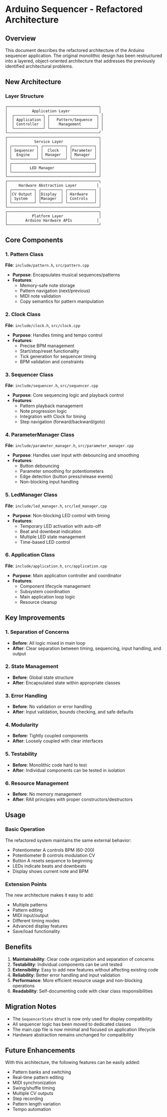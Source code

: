 # Arduino Sequencer - Refactored Architecture

## Overview

This document describes the refactored architecture of the Arduino sequencer application. The original monolithic design has been restructured into a layered, object-oriented architecture that addresses the previously identified architectural problems.

## New Architecture

### Layer Structure

```
┌─────────────────────────────────────────┐
│           Application Layer             │
│  ┌─────────────┐ ┌─────────────────────┐ │
│  │ Application │ │   Pattern/Sequence  │ │
│  │ Controller  │ │    Management       │ │
│  └─────────────┘ └─────────────────────┘ │
└─────────────────────────────────────────┘
┌─────────────────────────────────────────┐
│            Service Layer                │
│ ┌───────────┐ ┌──────────┐ ┌──────────┐ │
│ │ Sequencer │ │  Clock   │ │Parameter │ │
│ │  Engine   │ │ Manager  │ │ Manager  │ │
│ └───────────┘ └──────────┘ └──────────┘ │
│ ┌─────────────────────────────────────┐ │
│ │        LED Manager                  │ │
│ └─────────────────────────────────────┘ │
└─────────────────────────────────────────┘
┌─────────────────────────────────────────┐
│     Hardware Abstraction Layer         │
│ ┌──────────┐ ┌─────────┐ ┌────────────┐ │
│ │CV Output │ │Display  │ │ Hardware   │ │
│ │ System   │ │Manager  │ │ Controls   │ │
│ └──────────┘ └─────────┘ └────────────┘ │
└─────────────────────────────────────────┘
┌─────────────────────────────────────────┐
│           Platform Layer                │
│        Arduino Hardware APIs           │
└─────────────────────────────────────────┘
```

## Core Components

### 1. Pattern Class

**File**: `include/pattern.h`, `src/pattern.cpp`

-   **Purpose**: Encapsulates musical sequences/patterns
-   **Features**:
    -   Memory-safe note storage
    -   Pattern navigation (next/previous)
    -   MIDI note validation
    -   Copy semantics for pattern manipulation

### 2. Clock Class

**File**: `include/clock.h`, `src/clock.cpp`

-   **Purpose**: Handles timing and tempo control
-   **Features**:
    -   Precise BPM management
    -   Start/stop/reset functionality
    -   Tick generation for sequencer timing
    -   BPM validation and constraints

### 3. Sequencer Class

**File**: `include/sequencer.h`, `src/sequencer.cpp`

-   **Purpose**: Core sequencing logic and playback control
-   **Features**:
    -   Pattern playback management
    -   Note progression logic
    -   Integration with Clock for timing
    -   Step navigation (forward/backward/goto)

### 4. ParameterManager Class

**File**: `include/parameter_manager.h`, `src/parameter_manager.cpp`

-   **Purpose**: Handles user input with debouncing and smoothing
-   **Features**:
    -   Button debouncing
    -   Parameter smoothing for potentiometers
    -   Edge detection (button press/release events)
    -   Non-blocking input handling

### 5. LedManager Class

**File**: `include/led_manager.h`, `src/led_manager.cpp`

-   **Purpose**: Non-blocking LED control with timing
-   **Features**:
    -   Temporary LED activation with auto-off
    -   Beat and downbeat indication
    -   Multiple LED state management
    -   Time-based LED control

### 6. Application Class

**File**: `include/application.h`, `src/application.cpp`

-   **Purpose**: Main application controller and coordinator
-   **Features**:
    -   Component lifecycle management
    -   Subsystem coordination
    -   Main application loop logic
    -   Resource cleanup

## Key Improvements

### 1. Separation of Concerns

-   **Before**: All logic mixed in main loop
-   **After**: Clear separation between timing, sequencing, input handling, and output

### 2. State Management

-   **Before**: Global state structure
-   **After**: Encapsulated state within appropriate classes

### 3. Error Handling

-   **Before**: No validation or error handling
-   **After**: Input validation, bounds checking, and safe defaults

### 4. Modularity

-   **Before**: Tightly coupled components
-   **After**: Loosely coupled with clear interfaces

### 5. Testability

-   **Before**: Monolithic code hard to test
-   **After**: Individual components can be tested in isolation

### 6. Resource Management

-   **Before**: No memory management
-   **After**: RAII principles with proper constructors/destructors

## Usage

### Basic Operation

The refactored system maintains the same external behavior:

-   Potentiometer A controls BPM (60-200)
-   Potentiometer B controls modulation CV
-   Button A resets sequence to beginning
-   LEDs indicate beats and downbeats
-   Display shows current note and BPM

### Extension Points

The new architecture makes it easy to add:

-   Multiple patterns
-   Pattern editing
-   MIDI input/output
-   Different timing modes
-   Advanced display features
-   Save/load functionality

## Benefits

1. **Maintainability**: Clear code organization and separation of concerns
2. **Testability**: Individual components can be unit tested
3. **Extensibility**: Easy to add new features without affecting existing code
4. **Reliability**: Better error handling and input validation
5. **Performance**: More efficient resource usage and non-blocking operations
6. **Readability**: Self-documenting code with clear class responsibilities

## Migration Notes

-   The `SequencerState` struct is now only used for display compatibility
-   All sequencer logic has been moved to dedicated classes
-   The main.cpp file is now minimal and focused on application lifecycle
-   Hardware abstraction remains unchanged for compatibility

## Future Enhancements

With this architecture, the following features can be easily added:

-   Pattern banks and switching
-   Real-time pattern editing
-   MIDI synchronization
-   Swing/shuffle timing
-   Multiple CV outputs
-   Step recording
-   Pattern length variation
-   Tempo automation
